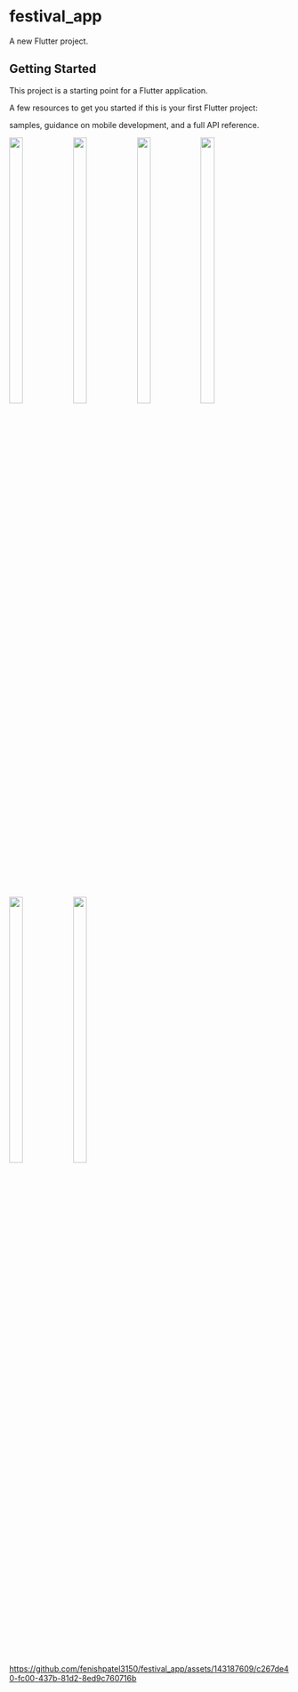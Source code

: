# festival_app

A new Flutter project.

## Getting Started

This project is a starting point for a Flutter application.

A few resources to get you started if this is your first Flutter project:

samples, guidance on mobile development, and a full API reference.
<p>
  <img src = "https://github.com/fenishpatel3150/festival_app/assets/143187609/3270d8e9-b53c-418c-b07a-2442cfaa04fa" width=22% height=35%>
  <img src = "https://github.com/fenishpatel3150/festival_app/assets/143187609/3a93c284-e4b2-4a3a-a7da-0d1de5000cc8" width=22% height=35%>
  <img src = "https://github.com/fenishpatel3150/festival_app/assets/143187609/d35834a6-257a-43ba-8667-c14e291da050" width=22% height=35%>
  <img src = "https://github.com/fenishpatel3150/festival_app/assets/143187609/4eda7e38-640e-4c45-bebf-a1d5563a3b32" width=22% height=35%>
  <img src = "https://github.com/fenishpatel3150/festival_app/assets/143187609/fcb0b2b9-e5af-46a8-927a-0e475e44dc99" width=22% height=35%>
  <img src = "https://github.com/fenishpatel3150/festival_app/assets/143187609/2a84908d-8dc2-4f9d-86be-70b9f163a5b0" width=22% height=35%>

https://github.com/fenishpatel3150/festival_app/assets/143187609/c267de40-fc00-437b-81d2-8ed9c760716b

</p>

